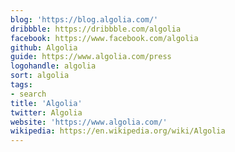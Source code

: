 ```yaml
---
blog: 'https://blog.algolia.com/'
dribbble: https://dribbble.com/algolia
facebook: https://www.facebook.com/algolia
github: Algolia
guide: https://www.algolia.com/press
logohandle: algolia
sort: algolia
tags:
- search
title: 'Algolia'
twitter: Algolia
website: 'https://www.algolia.com/'
wikipedia: https://en.wikipedia.org/wiki/Algolia
---
```

